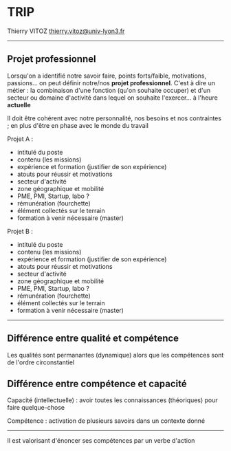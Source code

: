 # TRIP

Thierry VITOZ [thierry.vitoz@univ-lyon3.fr](thierry.vitoz@univ-lyon3.fr)

---

## Projet professionnel

Lorsqu'on a identifié notre savoir faire, points forts/faible, motivations, passions... on peut définir notre/nos **projet professionnel**. C'est à dire un métier : la combinaison d'une fonction (qu'on souhaite occuper) et d'un secteur ou domaine d'activité dans lequel on souhaite l'exercer... à l'heure **actuelle**

Il doit être cohérent avec notre personnalité, nos besoins et nos contraintes ; en plus d'être en phase avec le monde du travail

Projet A :

- intitulé du poste
- contenu (les missions)
- expérience et formation (justifier de son expérience)
- atouts pour réussir et motivations
- secteur d'activité
- zone géographique et mobilité
- PME, PMI, Startup, labo ?
- rémunération (fourchette)
- élément collectés sur le terrain
- formation à venir nécessaire (master)

Projet B :

- intitulé du poste
- contenu (les missions)
- expérience et formation (justifier de son expérience)
- atouts pour réussir et motivations
- secteur d'activité
- zone géographique et mobilité
- PME, PMI, Startup, labo ?
- rémunération (fourchette)
- élément collectés sur le terrain
- formation à venir nécessaire (master)

---

## Différence entre qualité et compétence

Les qualités sont permanantes (dynamique) alors que les compétences sont de l'ordre circonstantiel

## Différence entre compétence et capacité

Capacité (intellectuelle) : avoir toutes les connaissances (théoriques) pour faire quelque-chose

Compétence : activation de plusieurs savoirs dans un  contexte donné

---

Il est valorisant d'énoncer ses compétences par un verbe d'action
